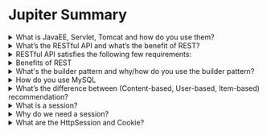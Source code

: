# Jupiter Summary

<details>
<summary>What is JavaEE, Servlet, Tomcat and how do you use them? </summary>
<ul>
    <li>The Java EE platform is built on top of the Java SE platform. The Java EE platform provides an API and runtime environment for developing and running large-scale, multi-tiered, reliable, and secure network applications. 
    <li>A servlet is a Java class that is used to extend the capabilities of servers that host applications accessed by means of a request-response programming model.
    <li>The Apache Tomcat software is an open-source implementation of the Java Servlet, JavaServer Pages, Java Expression Language, and Java WebSocket technologies.
    <li>I used Java to build a few servlets. The first one is a SearchItems API that provides the functionality to search around, The second servlet that allows a user to set or unset their favorite records. The last one that recommends similar items to the user. And I deploy these servlets on tomcat.
</ul>
</details>


<details>
<summary>What’s the RESTful API and what’s the benefit of REST?</summary>
    <ul>Resource representational state transfer(REST) is an architectural approach to designing web services. 
</ul>
</details>


<details>
<summary>RESTful API satisfies the following few requirements:</summary>
<ul>
    <li>A resource has an identifier, which is a URL that uniquely identifies that resource. For example http://localhost:8080/jupiter/history?user_id=1111</li>
    <li>REST APIs built on HTTP, the uniform interface includes using standard HTTP verbs to perform operations on resources. The most common operations are GET, POST, PUT, PATCH, and DELETE.</li>
    <li>REST APIs use a stateless request model. HTTP requests should be independent and may occur in any order, so keeping transient state information between requests is not feasible</li>
</ul>
</details>


<details>
<summary>Benefits of REST</summary>
<ul>
    <li>Operations are directly based on HTTP methods, so that server doesn’t need to parse extra thing
</li>
    <li>URL clearly indicates which resources a client wants, easy for clients to understand.
</li>
    <li>The server is running in stateless mode, improving scalability.
</li>
</ul>
</details>



<details>
<summary>What's the builder pattern and why/how do you use the builder pattern?</summary>
<ul>The builder pattern is a creational pattern for solving a problem of how can a class (the same construction process) create different representations of a complex object. The builder pattern has a nested static builder class to build the object step-by-step and provide a method that will actually return the object. The builder pattern is to deal with constructors that require too many parameters. Also, it can make sure the object is immutable. For example, in our project, our Item class has many different attributes and thus we use a builder pattern.</ul>
</details>

<details>
<summary>How do you use MySQL</summary>
    <ul>I used Amazon's Relational Database Service to store my data. It’s easy to set up and scale. I created 4 tables(Items, Users, Keywords, History)</ul>
</details>

 
 <details>
 <summary>What’s the difference between (Content-based, User-based, Item-based) recommendation?</summary>
    <ul>Content-based is to recommend items to users with similar attributes of an item like price, category, etc. User-based calculates the similarity of users based on their behavior, not on their attributes. Users are similar because they take the same action to the same items. Item-based is similar to user-based but based on the similarity of items, and the similarity calculation is also based on user behavior.</ul>
 </details>
 
     

<details>
<summary>What is a session?</summary>
The session is a conversational state between client and server and it consists of multiple requests and responses between client and server. 
</details>

<details>
<summary>Why do we need a session?</summary>
The HTTP protocol and Web Servers are stateless, what it means is that for a web server every request is a new request to process and they can’t identify if it’s coming from a client that has been sending requests previously. But sometimes in web applications, we should know who the client is and process the request accordingly. For example, a shopping cart application should know who is sending the request to add an item and in which cart the item has to be added or who is sending a checkout request so that it can charge the amount to the correct client.
</details>

<details>
<summary>What are the HttpSession and Cookie?</summary>
<ul>
    <li>HttpSession: An interface provided by the servlet API, we can get a session from HttpServletRequest object using getSession(). HttpSession allows us to set objects as attributes that can be retrieved in future requests. The session ends when the user logs out or inactive after a predetermined period of time.</li>
    <li>Cookie: Cookies are text files stored on the client computer and they are kept for user tracking purposes. The server script sends a set of cookies to the browser. The browser stores this information on a local machine for future use. When the next time the browser sends any request to the web server then it sends those cookies information to the server and the server uses that information to identify the user.</li>
</ul>
</details>


